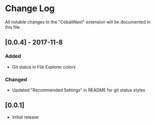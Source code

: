 # Change Log
All notable changes to the "CobaltNext" extension will be documented in this file.

## [0.0.4] - 2017-11-8
### Added
- Git status in File Explorer colors
### Changed
- Updated "Recommended Settings" in README for git status styles

## [0.0.1]
- Initial release
